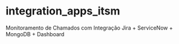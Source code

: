 # integration_apps_itsm
Monitoramento de Chamados com Integração Jira + ServiceNow + MongoDB + Dashboard

